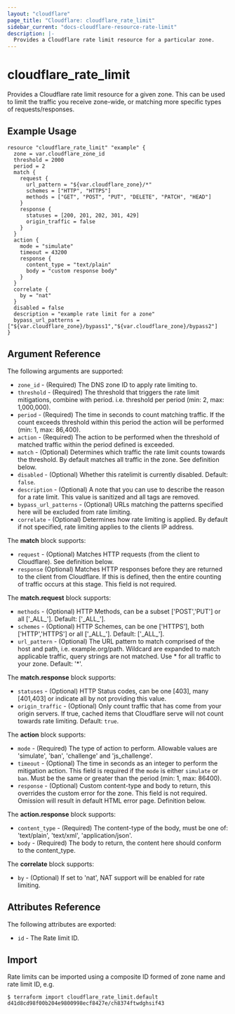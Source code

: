```yaml
---
layout: "cloudflare"
page_title: "Cloudflare: cloudflare_rate_limit"
sidebar_current: "docs-cloudflare-resource-rate-limit"
description: |-
  Provides a Cloudflare rate limit resource for a particular zone.
---
```


# cloudflare_rate_limit

Provides a Cloudflare rate limit resource for a given zone. This can be used to limit the traffic you receive zone-wide, or matching more specific types of requests/responses.

## Example Usage

```hcl
resource "cloudflare_rate_limit" "example" {
  zone = var.cloudflare_zone_id
  threshold = 2000
  period = 2
  match {
    request {
      url_pattern = "${var.cloudflare_zone}/*"
      schemes = ["HTTP", "HTTPS"]
      methods = ["GET", "POST", "PUT", "DELETE", "PATCH", "HEAD"]
    }
    response {
      statuses = [200, 201, 202, 301, 429]
      origin_traffic = false
    }
  }
  action {
    mode = "simulate"
    timeout = 43200
    response {
      content_type = "text/plain"
      body = "custom response body"
    }
  }
  correlate {
    by = "nat"
  }
  disabled = false
  description = "example rate limit for a zone"
  bypass_url_patterns = ["${var.cloudflare_zone}/bypass1","${var.cloudflare_zone}/bypass2"]
}
```

## Argument Reference

The following arguments are supported:

* `zone_id` - (Required) The DNS zone ID to apply rate limiting to.
* `threshold` - (Required) The threshold that triggers the rate limit mitigations, combine with period. i.e. threshold per period (min: 2, max: 1,000,000).
* `period` - (Required) The time in seconds to count matching traffic. If the count exceeds threshold within this period the action will be performed (min: 1, max: 86,400).
* `action` - (Required) The action to be performed when the threshold of matched traffic within the period defined is exceeded.
* `match` - (Optional) Determines which traffic the rate limit counts towards the threshold. By default matches all traffic in the zone. See definition below.
* `disabled` - (Optional) Whether this ratelimit is currently disabled. Default: `false`.
* `description` - (Optional) A note that you can use to describe the reason for a rate limit. This value is sanitized and all tags are removed.
* `bypass_url_patterns` - (Optional) URLs matching the patterns specified here will be excluded from rate limiting.
* `correlate` - (Optional) Determines how rate limiting is applied. By default if not specified, rate limiting applies to the clients IP address.

The **match** block supports:

* `request` - (Optional) Matches HTTP requests (from the client to Cloudflare). See definition below.
* `response` (Optional) Matches HTTP responses before they are returned to the client from Cloudflare. If this is defined, then the entire counting of traffic occurs at this stage. This field is not required.

The **match.request** block supports:

* `methods` - (Optional) HTTP Methods, can be a subset ['POST','PUT'] or all ['\_ALL\_']. Default: ['\_ALL\_'].
* `schemes` - (Optional) HTTP Schemes, can be one ['HTTPS'], both ['HTTP','HTTPS'] or all ['\_ALL\_'].  Default: ['\_ALL\_'].
* `url_pattern` - (Optional) The URL pattern to match comprised of the host and path, i.e. example.org/path. Wildcard are expanded to match applicable traffic, query strings are not matched. Use * for all traffic to your zone. Default: '*'.

The **match.response** block supports:

* `statuses` - (Optional) HTTP Status codes, can be one [403], many [401,403] or indicate all by not providing this value.
* `origin_traffic` - (Optional) Only count traffic that has come from your origin servers. If true, cached items that Cloudflare serve will not count towards rate limiting. Default: `true`.

The **action** block supports:

* `mode` - (Required) The type of action to perform. Allowable values are 'simulate', 'ban', 'challenge' and 'js_challenge'.
* `timeout` - (Optional) The time in seconds as an integer to perform the mitigation action. This field is required if the `mode` is either `simulate` or `ban`. Must be the same or greater than the period (min: 1, max: 86400).
* `response` - (Optional) Custom content-type and body to return, this overrides the custom error for the zone. This field is not required. Omission will result in default HTML error page. Definition below.

The **action.response** block supports:

* `content_type` - (Required) The content-type of the body, must be one of: 'text/plain', 'text/xml', 'application/json'.
* `body` - (Required) The body to return, the content here should conform to the content_type.

The **correlate** block supports:

* `by` - (Optional) If set to 'nat', NAT support will be enabled for rate limiting.


## Attributes Reference

The following attributes are exported:

* `id` - The Rate limit ID.

## Import

Rate limits can be imported using a composite ID formed of zone name and rate limit ID, e.g.

```
$ terraform import cloudflare_rate_limit.default d41d8cd98f00b204e9800998ecf8427e/ch8374ftwdghsif43
```

